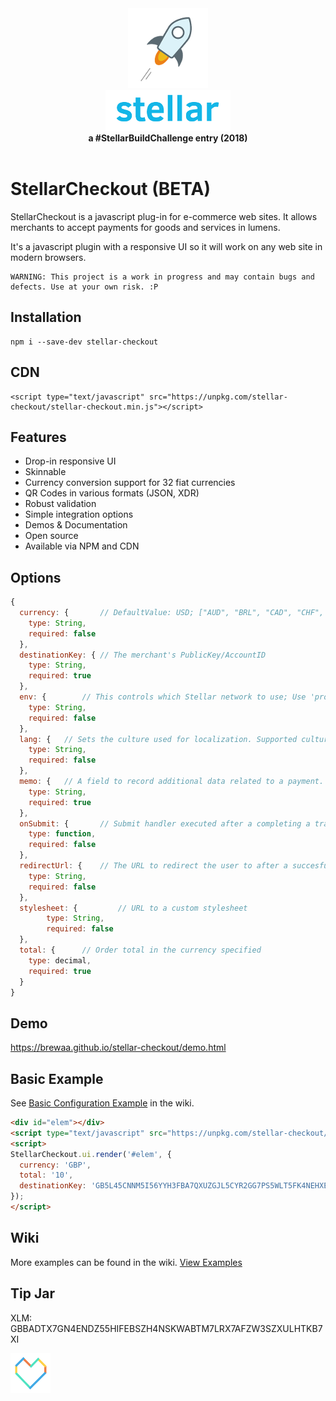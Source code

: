 <div align="center">
  <a href="https://www.stellar.org/">
    <img alt="" src="https://raw.githubusercontent.com/brewaa/stellar-checkout/master/docs/i/stellar/stellar-rocket@2x.png?x=6" /> <br/>
    <img alt="" src="https://raw.githubusercontent.com/brewaa/stellar-checkout/master/docs/i/stellar/STELLAR-logo.png?x=3" />
  </a>
  <br/>
  <strong>a #StellarBuildChallenge entry (2018)</strong>
  <br />
  <br />
</div>

# StellarCheckout (BETA)

StellarCheckout is a javascript plug-in for e-commerce web sites. It allows merchants to accept payments for goods and services in lumens.

It's a javascript plugin with a responsive UI so it will work on any web site in modern browsers.

```
WARNING: This project is a work in progress and may contain bugs and defects. Use at your own risk. :P
```

## Installation

```
npm i --save-dev stellar-checkout
```

## CDN
```
<script type="text/javascript" src="https://unpkg.com/stellar-checkout/stellar-checkout.min.js"></script>
```

## Features
- Drop-in responsive UI
- Skinnable
- Currency conversion support for 32 fiat currencies
- QR Codes in various formats (JSON, XDR)
- Robust validation
- Simple integration options
- Demos & Documentation
- Open source
- Available via NPM and CDN

## Options

```javascript
{
  currency: {		// DefaultValue: USD; ["AUD", "BRL", "CAD", "CHF", "CLP", "CNY", "CZK", "DKK", "EUR", "GBP", "HKD", "HUF", "IDR", "ILS", "INR", "JPY", "KRW", "MXN", "MYR", "NOK", "NZD", "PHP", "PKR", "PLN", "RUB", "SEK", "SGD", "THB", "TRY", "TWD", "ZAR"],
  	type: String,
  	required: false
  },
  destinationKey: {	// The merchant's PublicKey/AccountID
  	type: String,
  	required: true
  },
  env: {		// This controls which Stellar network to use; Use 'production' for mainnet. Any value other than production will result in using test-net. Options: [production|*];
  	type: String,
  	required: false
  },
  lang: {   // Sets the culture used for localization. Supported cultures: 'en', 'de-DE', 'es-ES', 'it-IT', 'fr-FR', 'ja-JP', 'ko-KR', 'pt-BR', 'ru-RU', 'th-TH', 'zh-CN', 'zu-ZA'; 
    type: String,
    required: false
  }, 
  memo: {   // A field to record additional data related to a payment. E.g. OrderID, UserID
    type: String,
    required: true
  },  
  onSubmit: {		// Submit handler executed after a completing a transaction. Has access to error and payment data
  	type: function,
  	required: false
  },
  redirectUrl: {	// The URL to redirect the user to after a succesfully completed transaction
  	type: String,
  	required: false
  },
  stylesheet: {         // URL to a custom stylesheet
        type: String,
        required: false
  },
  total: {		// Order total in the currency specified
  	type: decimal,
  	required: true
  }
}
```

## Demo
https://brewaa.github.io/stellar-checkout/demo.html

## Basic Example
See [Basic Configuration Example](https://github.com/brewaa/stellar-checkout/wiki/Basic-Configuration-Example) in the wiki.

```html
<div id="elem"></div>
<script type="text/javascript" src="https://unpkg.com/stellar-checkout/stellar-checkout.min.js"></script>
<script>
StellarCheckout.ui.render('#elem', {
  currency: 'GBP',
  total: '10',
  destinationKey: 'GB5L45CNNM5I56YYH3FBA7QXUZGJL5CYR2GG7PS5WLT5FK4NEHXEUH73'
});
</script>
```

## Wiki

More examples can be found in the wiki. [View Examples](https://github.com/brewaa/stellar-checkout/wiki/Examples)

## Tip Jar

XLM: GBBADTX7GN4ENDZ55HIFEBSZH4NSKWABTM7LRX7AFZW3SZXULHTKB7XI

<a href="#readme">
  <img alt="" src="https://raw.githubusercontent.com/brewaa/stellar-checkout/master/docs/i/stellar/not-for-profit@2x.png" />
</a>